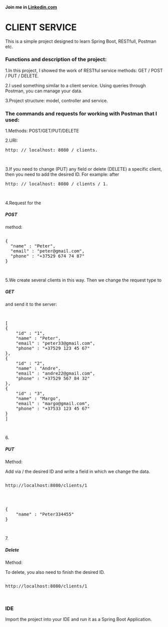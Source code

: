 <h4>Join me in <a href="https://www.linkedin.com/in/valery-dorozhynski-6142b0175/"/>Linkedin.com</a></h4>
<h1> CLIENT SERVICE </h1>
<p>This is a simple project designed to learn Spring Boot, RESTfull, Postman etc.</p>
<h3>Functions and description of the project: </h3>
<p>1.In this project, I showed the work of RESTful service methods: GET / POST / PUT / DELETE.</p>
<p>2.I used something similar to a client service. Using queries through Postman, you can manage your data.</p>
<p>3.Project structure: model, controller and service.</p>
<h3>The commands and requests for working with Postman that I used:</h3>
<p>1.Methods: POST/GET/PUT/DELETE</p>
<p>2.URI: <pre>
http: // localhost: 8080 / clients.</p>
</pre>
<p>3.If you need to change (PUT) any field or delete (DELETE) a specific client, then you need to add the desired ID.
For example: after
  <pre>
http: // localhost: 8080 / clients / 1.</p>
</pre>
<p>4.Request for the <h5>POST</h5> method:</p>
<pre>
<p>{
  "name" : "Peter",
  "email" : "peter@gmail.com",
  "phone" : "+37529 674 74 87"
}</p>
</pre>
<p>5.We create several clients in this way. Then we change the request type to <h5>GET</h5> and send it to the server:</p>
<pre>
<p>
[
{
	"id" : "1",
	"name" : "Peter",
	"email" : "peter33@gmail.com",
	"phone" : "+37529 123 45 67"
},
{
	"id" : "2",
	"name" : "Andre",
	"email" : "andre22@gmail.com",
	"phone" : "+37529 567 84 32"
},
{
	"id" : "3",
	"name" : "Margo",
	"email" : "margo@gmail.com",
	"phone" : "+37533 123 45 67"
}
]
</p>
</pre>
<p>6.<h5>PUT</h5> Method:</p>
<p>Add via / the desired ID and write a field in which we change the data.</p>
<pre>
<p>http://localhost:8080/clients/1</p>
<p>
{
	"name" : "Peter334455"
}
</p>
</pre>
<p>7.<h5>Delete</h5> Method:</p>
<p>To delete, you also need to finish the desired ID.</p>
<pre>
<p>http://localhost:8080/clients/1</p>
</pre>
<h3>IDE</h3>
Import the project into your IDE and run it as a Spring Boot Application. <br>
